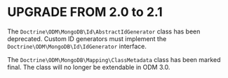 # UPGRADE FROM 2.0 to 2.1

The `Doctrine\ODM\MongoDB\Id\AbstractIdGenerator` class has been deprecated. Custom ID generators must implement
the `Doctrine\ODM\MongoDB\Id\IdGenerator` interface.

The `Doctrine\ODM\MongoDB\Mapping\ClassMetadata` class has been marked final. The class will no longer be extendable 
in ODM 3.0.
